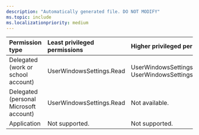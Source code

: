 ```yaml
---
description: "Automatically generated file. DO NOT MODIFY"
ms.topic: include
ms.localizationpriority: medium
---
```


|Permission type|Least privileged permissions|Higher privileged permissions|
|:---|:---|:---|
|Delegated (work or school account)|UserWindowsSettings.Read|UserWindowsSettings.ReadWrite.All, UserWindowsSettings.Read.All|
|Delegated (personal Microsoft account)|UserWindowsSettings.Read|Not available.|
|Application|Not supported.|Not supported.|

